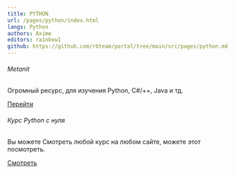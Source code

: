 ```yaml
---
title: PYTHON
url: /pages/python/index.html
langs: Python
authors: Axime
editors: ra1nbow1
github: https://github.com/rbteam/portal/tree/main/src/pages/python.md
---
```


<div class="col-md-6 mb-5">
<h6>Metanit</h6>
<p class="text-muted">
Огромный ресурс, для изучения Python, C#/++, Java и тд.
</p>
<a href="https://metanit.com/python/" class="btn btn-primary">Перейти</a>
</div>

<div class="col-md-6 mb-5">
<h6>Курс Python с нуля</h6>
<p class="text-muted">
Вы можете Смотреть любой курс на любом сайте, можете этот посмотреть.
</p>
<a href="https://www.youtube.com/watch?v=LFCq-mNF96c&list=PLs2IpQwiXpT3SqbqPzLCEy1fow9G7g0oY" class="btn btn-primary">Смотреть</a>
</div>

